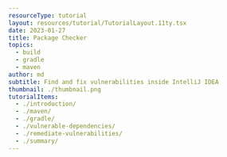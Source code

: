 ```yaml
---
resourceType: tutorial
layout: resources/tutorial/TutorialLayout.11ty.tsx
date: 2023-01-27
title: Package Checker
topics:
  - build
  - gradle
  - maven
author: md
subtitle: Find and fix vulnerabilities inside IntelliJ IDEA
thumbnail: ./thumbnail.png
tutorialItems:
  - ./introduction/
  - ./maven/
  - ./gradle/
  - ./vulnerable-dependencies/
  - ./remediate-vulnerabilities/
  - ./summary/
---
```

